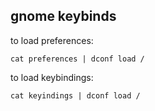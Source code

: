 ## gnome keybinds

to load preferences:

```
cat preferences | dconf load /
```

to load keybindings: 

```
cat keyindings | dconf load /
```
